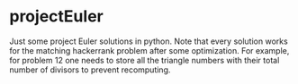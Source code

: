 # projectEuler
Just some project Euler solutions in python. Note that every solution works for
the matching hackerrank problem after some optimization. For example, for
problem 12 one needs to store all the triangle numbers with their total number
of divisors to prevent recomputing.
